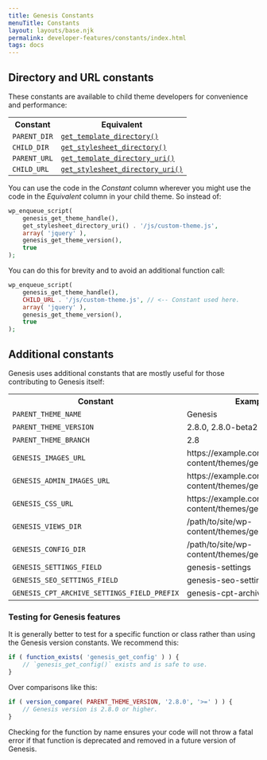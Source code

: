 ```yaml
---
title: Genesis Constants
menuTitle: Constants
layout: layouts/base.njk
permalink: developer-features/constants/index.html
tags: docs
---
```


## Directory and URL constants

These constants are available to child theme developers for convenience and performance:

<table>
  <tr>
    <th>Constant</th>
    <th>Equivalent</th>
  </tr>
  <tr>
    <td><code>PARENT_DIR</code></td>
    <td><a href="https://codex.wordpress.org/Function_Reference/get_template_directory"><code>get_template_directory()</code></a></td>
  </tr>
  <tr>
    <td><code>CHILD_DIR</code></td>
    <td><a href="https://codex.wordpress.org/Function_Reference/get_stylesheet_directory"><code>get_stylesheet_directory()</code></a></td>
  </tr>
  <tr>
    <td><code>PARENT_URL</code></td>
    <td><a href="https://codex.wordpress.org/Function_Reference/get_template_directory_uri"><code>get_template_directory_uri()</code></a></td>
  </tr>
  <tr>
    <td><code>CHILD_URL</code></td>
    <td><a href="https://codex.wordpress.org/Function_Reference/get_stylesheet_directory_uri"><code>get_stylesheet_directory_uri()</code></a></td>
  </tr>
</table>

You can use the code in the *Constant* column wherever you might use the code in the *Equivalent* column in your child theme. So instead of:

```php
wp_enqueue_script(
	genesis_get_theme_handle(),
	get_stylesheet_directory_uri() . '/js/custom-theme.js',
	array( 'jquery' ),
	genesis_get_theme_version(),
	true
);
```

You can do this for brevity and to avoid an additional function call:

```php
wp_enqueue_script(
	genesis_get_theme_handle(),
	CHILD_URL . '/js/custom-theme.js', // <-- Constant used here.
	array( 'jquery' ),
	genesis_get_theme_version(),
	true
);
```

## Additional constants

Genesis uses additional constants that are mostly useful for those contributing to Genesis itself:

<table>
  <tr>
    <th>Constant</th>
    <th>Example Values</th>
  </tr>
  <tr>
    <td><code>PARENT_THEME_NAME</code></td>
    <td>Genesis</td>
  </tr>
  <tr>
    <td><code>PARENT_THEME_VERSION</code></td>
    <td>2.8.0, 2.8.0-beta2</td>
  </tr>
  <tr>
    <td><code>PARENT_THEME_BRANCH</code></td>
    <td>2.8</td>
  </tr>
  <tr>
    <td><code>GENESIS_IMAGES_URL</code></td>
    <td>https://example.com/wp-content/themes/genesis/images</td>
  </tr>
  <tr>
    <td><code>GENESIS_ADMIN_IMAGES_URL</code></td>
    <td>https://example.com/wp-content/themes/genesis/lib/admin/images</td>
  </tr>
  <tr>
    <td><code>GENESIS_CSS_URL</code></td>
    <td>https://example.com/wp-content/themes/genesis/lib/css</td>
  </tr>
  <tr>
    <td><code>GENESIS_VIEWS_DIR</code></td>
    <td>/path/to/site/wp-content/themes/genesis/lib/views</td>
  </tr>
  <tr>
    <td><code>GENESIS_CONFIG_DIR</code></td>
    <td>/path/to/site/wp-content/themes/genesis/config</td>
  </tr>
  <tr>
    <td><code>GENESIS_SETTINGS_FIELD</code></td>
    <td>genesis-settings</td>
  </tr>
  <tr>
    <td><code>GENESIS_SEO_SETTINGS_FIELD</code></td>
    <td>genesis-seo-settings</td>
  </tr>
  <tr>
    <td><code>GENESIS_CPT_ARCHIVE_SETTINGS_FIELD_PREFIX</code></td>
    <td>genesis-cpt-archive-settings-</td>
  </tr>
</table>


### Testing for Genesis features

It is generally better to test for a specific function or class rather than using the Genesis version constants. We recommend this:

```php
if ( function_exists( 'genesis_get_config' ) ) {
	// `genesis_get_config()` exists and is safe to use.
}
```

Over comparisons like this:

```php
if ( version_compare( PARENT_THEME_VERSION, '2.8.0', '>=' ) ) {
    // Genesis version is 2.8.0 or higher.
}
```

Checking for the function by name ensures your code will not throw a fatal error if that function is deprecated and removed in a future version of Genesis.
